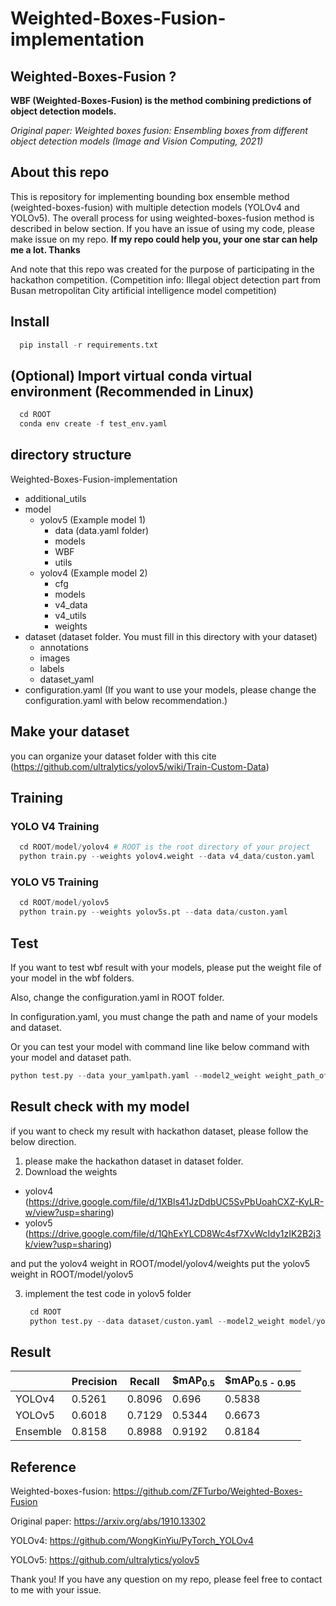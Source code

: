 # Weighted-Boxes-Fusion-implementation

## Weighted-Boxes-Fusion ?
  **WBF (Weighted-Boxes-Fusion) is the method combining predictions of object detection models.**
  
  *Original paper: Weighted boxes fusion: Ensembling boxes from different object detection models (Image and Vision Computing, 2021)*

## About this repo
This is repository for implementing bounding box ensemble method (weighted-boxes-fusion) with multiple detection models (YOLOv4 and YOLOv5).
The overall process for using weighted-boxes-fusion method is described in below section.
If you have an issue of using my code, please make issue on my repo.
**If my repo could help you, your one star can help me a lot. Thanks**

And note that this repo was created for the purpose of participating in the hackathon competition.
(Competition info: Illegal object detection part from Busan metropolitan City artificial intelligence model competition)

## Install

```python
  pip install -r requirements.txt
```

## (Optional) Import virtual conda virtual environment (Recommended in Linux)

```python
  cd ROOT
  conda env create -f test_env.yaml
```

## directory structure
Weighted-Boxes-Fusion-implementation
  - additional_utils
  - model
    - yolov5 (Example model 1)
      - data (data.yaml folder)
      - models
      - WBF
      - utils
    - yolov4 (Example model 2)
      - cfg
      - models 
      - v4_data
      - v4_utils
      - weights
  - dataset (dataset folder. You must fill in this directory with your dataset)
    - annotations
    - images
    - labels
    - dataset_yaml
  - configuration.yaml (If you want to use your models, please change the configuration.yaml with below recommendation.)

## Make your dataset

you can organize your dataset folder with this cite (https://github.com/ultralytics/yolov5/wiki/Train-Custom-Data)

## Training 
### YOLO V4 Training

```python
  cd ROOT/model/yolov4 # ROOT is the root directory of your project
  python train.py --weights yolov4.weight --data v4_data/custon.yaml
```

### YOLO V5 Training

```python
  cd ROOT/model/yolov5
  python train.py --weights yolov5s.pt --data data/custon.yaml
```

## Test
If you want to test wbf result with your models, please put the weight file of your model in the wbf folders.

Also, change the configuration.yaml in ROOT folder.

In configuration.yaml, you must change the path and name of your models and dataset.

Or you can test your model with command line like below command with your model and dataset path.

```python
python test.py --data your_yamlpath.yaml --model2_weight weight_path_of_model2 --model1_weight weight_path_of_model1 --model2_cfg cfg_path_of_model2
```

## Result check with my model
if you want to check my result with hackathon dataset, please follow the below direction.

1. please make the hackathon dataset in dataset folder.
2. Download the weights
  - yolov4 (https://drive.google.com/file/d/1XBls41JzDdbUC5SvPbUoahCXZ-KyLR-w/view?usp=sharing)
  - yolov5 (https://drive.google.com/file/d/1QhExYLCD8Wc4sf7XvWcIdy1zIK2B2j3k/view?usp=sharing)

and put the yolov4 weight in ROOT/model/yolov4/weights
put the yolov5 weight in ROOT/model/yolov5

3. implement the test code in yolov5 folder
   ```python
    cd ROOT
    python test.py --data dataset/custon.yaml --model2_weight model/yolov4/weights/v4_best.pt --model1_weight model/yolov5/v5_best.pt --model2_cfg model/yolov4/cfg/yolov4-pacsp-x.cfg
   ```
   

## Result
||Precision|Recall|$mAP<sub>0.5<sub>|$mAP<sub>0.5 - 0.95<sub>|
|---|---|---|---|---|
|YOLOv4|0.5261|0.8096|0.696|0.5838|
|YOLOv5|0.6018|0.7129|0.5344|0.6673|
|Ensemble|0.8158|0.8988|0.9192|0.8184|

## Reference
Weighted-boxes-fusion: https://github.com/ZFTurbo/Weighted-Boxes-Fusion
  
Original paper: https://arxiv.org/abs/1910.13302

YOLOv4: https://github.com/WongKinYiu/PyTorch_YOLOv4

YOLOv5: https://github.com/ultralytics/yolov5
  
Thank you! If you have any question on my repo, please feel free to contact to me with your issue.
